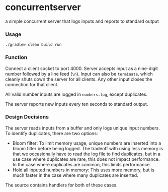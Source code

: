 # concurrentserver
a simple concurrent server that logs inputs and reports to standard output

### Usage
`./gradlew clean build run`

### Function
Connect a client socket to port 4000. Server accepts input as a nine-digit number followed by a line feed (`\n`). Input can also be `terminate`, which cleanly shuts down the server for all clients. Any other input closes the connection for that client.

All valid number inputs are logged in `numbers.log`, except duplicates.

The server reports new inputs every ten seconds to standard output.

### Design Decisions
The server reads inputs from a buffer and only logs unique input numbers. To identify duplicates, there are two options:
* Bloom filter: To limit memory usage, unique numbers are inserted into a bloom filter before being logged. The tradeoff with using less memory is that we occasionally have to read the log file to find duplicates, but in a use case where duplicates are rare, this does not impact performance. In the case where duplicates are common, this limits performance.
* Hold all inputed numbers in memory: This uses more memory, but is much faster in the case where many duplicates are inserted.

The source contains handlers for both of these cases.
